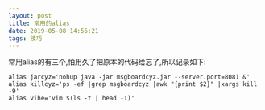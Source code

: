 ```yaml
---
layout: post
title: 常用的alias
date: 2019-05-08 14:56:21
tags: 技巧
---
```

常用alias的有三个,怕用久了把原本的代码给忘了,所以记录如下:
```
alias jarcyz='nohup java -jar msgboardcyz.jar --server.port=8081 &'
alias killcyz='ps -ef |grep msgboardcyz |awk "{print $2}" |xargs kill -9'
alias vihe='vim $(ls -t | head -1)'
```
